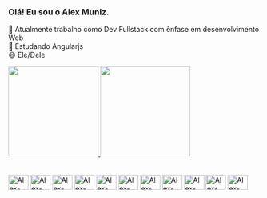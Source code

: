 ### Olá! Eu sou o Alex Muniz.

🔭 Atualmente trabalho como Dev Fullstack com ênfase em desenvolvimento Web
<br>
🌱 Estudando Angularjs
<br>
😄 Ele/Dele
<br>
<div>
  <a href="https://github.com/virgilhawkins00">
    <img height="180em" src="https://github-readme-stats.vercel.app/api?username=virgilhawkins00&show_icons=true&theme=transparent&bg_color=00000000&include_all_commits=true&count_private=true"/>
    <img height="180em" src="https://github-readme-stats.vercel.app/api/top-langs/?username=virgilhawkins00&layout=donut&size_weight=0&count_weight=1&langs_count=10&theme=transparent&bg_color=00000000&count_private=true"/>
</div>

  <br>  
<div style="display: inline-block"><br>  
<img align="center" alt="Alex-CSS" height="30" width="40" src="https://cdn.jsdelivr.net/gh/devicons/devicon/icons/css3/css3-plain.svg" />
<img align="center" alt="Alex-HTML" height="30" width="40" src="https://cdn.jsdelivr.net/gh/devicons/devicon/icons/html5/html5-plain.svg" />
<img align="center" alt="Alex-HBS" height="30" width="40" src="https://cdn.jsdelivr.net/gh/devicons/devicon/icons/handlebars/handlebars-original.svg" />
<img align="center" alt="Alex-JS" height="30" width="40" src="https://cdn.jsdelivr.net/gh/devicons/devicon/icons/javascript/javascript-plain.svg" />
<img align="center" alt="Alex-TS" height="30" width="40" src="https://cdn.jsdelivr.net/gh/devicons/devicon/icons/typescript/typescript-original.svg" />
<img align="center" alt="Alex-Py" height="30" width="40" src="https://cdn.jsdelivr.net/gh/devicons/devicon/icons/python/python-original.svg" />
<img align="center" alt="Alex-Java" height="30" width="40" src="https://cdn.jsdelivr.net/gh/devicons/devicon/icons/java/java-original.svg" />
<img align="center" alt="Alex-React" height="30" width="40" src="https://cdn.jsdelivr.net/gh/devicons/devicon/icons/react/react-original.svg" />
<img align="center" alt="Alex-Node" height="30" width="40" src="https://cdn.jsdelivr.net/gh/devicons/devicon/icons/nodejs/nodejs-original.svg" />
<img align="center" alt="Alex-Mongo" height="30" width="40" src="https://cdn.jsdelivr.net/gh/devicons/devicon/icons/mongodb/mongodb-original.svg" />
<img align="center" alt="Alex-msql" height="30" width="40" src="https://cdn.jsdelivr.net/gh/devicons/devicon/icons/mysql/mysql-original.svg" />  
</div>  
            

